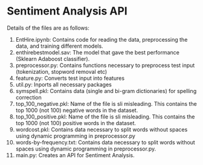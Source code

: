 # Sentiment Analysis API
Details of the files are as follows:
1) EntHire.ipynb: Contains code for reading the data, preprocessing the data, and training different models.
2) enthirebestmodel.sav: The model that gave the best performance (Sklearn Adaboost classifier).
3) preprocessor.py: Contains functions necessary to preprocess test input (tokenization, stopword removal etc)
4) feature.py: Converts test input into features
5) util.py: Inports all necessary packages
6) symspell.pkl: Contains data (single and bi-gram dictionaries) for spelling correction
7) top_100_negative.pkl: Name of the file is sli misleading. This contains the top 1000 (not 100) negative words in the dataset.
8) top_100_positive.pkl: Name of the file is sli misleading. This contains the top 1000 (not 100) positive words in the dataset.
9) wordcost.pkl: Contains data necessary to split words without spaces using dynamic programming in preprocessor.py
10) words-by-frequency.txt: Contains data necessary to split words without spaces using dynamic programming in preprocessor.py.
11) main.py: Creates an API for Sentiment Analysis.<br/>
